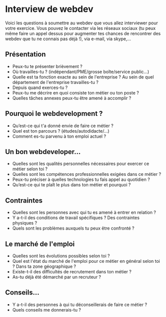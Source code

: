 # Interview de webdev
Voici les questions à soumettre au webdev que vous allez interviewer pour votre exercice. Vous pouvez le contacter via les réseaux sociaux (tu peux même faire un appel dessus pour augmenter tes chances de rencontrer des webdev que tu ne connais pas déjà !), via e-mail, via skype,...

## Présentation
- Peux-tu te présenter brièvement ?
- Où travailles-tu ? (indépendant/PME/grosse boîte/service public...)
- Quelle est ta fonction exacte au sein de l'entreprise ? Au sein de quel département de l'entreprise travailles-tu ?
- Depuis quand exerces-tu ?
- Peux-tu me décrire en quoi consiste ton métier ou ton poste ?
- Quelles tâches annexes peux-tu être amené à accomplir ?

## Pourquoi le webdevelopment ?
- Qu’est-ce qui t'a donné envie de faire ce métier ?
- Quel est ton parcours ? (études/autodidacte/...)
- Comment es-tu parvenu à ton emploi actuel ?

## Un bon webdeveloper...
- Quelles sont les qualités personnelles nécessaires pour exercer ce métier selon toi ?
- Quelles sont les compétences professionnelles exigées dans ce métier ?
- Peux-tu préciser à quelles technologies tu fais appel au quotidien ?
- Qu’est-ce qui te plaît le plus dans ton métier et pourquoi ?

## Contraintes
- Quelles sont les personnes avec qui tu es amené à entrer en relation ?
- Y a-t-il des conditions de travail spécifiques ? Des contraintes physiques ?
- Quels sont les problèmes auxquels tu peux être confronté ?

## Le marché de l'emploi
- Quelles sont les évolutions possibles selon toi ?
- Quel est l'état du marché de l'emploi pour ce métier en général selon toi ? Dans ta zone géographique ?
- Existe-t-il des difficultés de recrutement dans ton métier ?
- As-tu déjà été démarché par un recruteur ?

## Conseils...
- Y a-t-il des personnes à qui tu déconseillerais de faire ce métier ?
- Quels conseils me donnerais-tu ?

